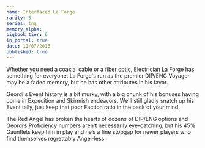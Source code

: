 ```yaml
---
name: Interfaced La Forge
rarity: 5
series: tng
memory_alpha:
bigbook_tier: 6
in_portal: true
date: 11/07/2018
published: true
---
```


Whether you need a coaxial cable or a fiber optic, Electrician La Forge has something for everyone. La Forge's run as the premier DIP/ENG Voyager may be a faded memory, but he has other attributes in his favor.

Geordi's Event history is a bit murky, with a big chunk of his bonuses having come in Expedition and Skirmish endeavors. We'll still gladly snatch up his Event tally, just keep that poor Faction ratio in the back of your mind.

The Red Angel has broken the hearts of dozens of DIP/ENG options and Geordi’s Proficiency numbers aren't necessarily eye-catching, but his 45% Gauntlets keep him in play and he’s a fine stopgap for newer players who find themselves regrettably Angel-less.
